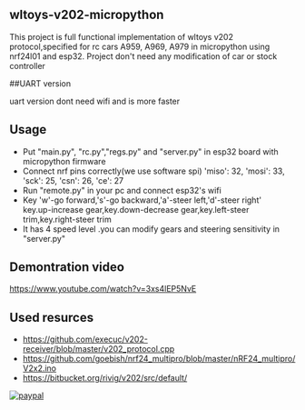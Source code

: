 ## wltoys-v202-micropython

This  project is full functional implementation of wltoys v202 protocol,specified for rc cars A959, A969, A979 in micropython using nrf24l01 and  esp32.
Project don't need any modification of car or stock controller

##UART version

uart version dont need wifi and is more faster 


## Usage
- Put "main.py", "rc.py","regs.py" and "server.py" in esp32 board with micropython firmware
- Connect nrf pins correctly(we use software spi) 'miso': 32, 'mosi': 33, 'sck': 25, 'csn': 26, 'ce': 27
- Run "remote.py" in your pc and connect esp32's wifi
- Key 'w'-go forward,'s'-go backward,'a'-steer left,'d'-steer right'
    </br>key.up-increase gear,key.down-decrease gear,key.left-steer trim,key.right-steer trim
- It has 4 speed level .you can modify gears and steering sensitivity in "server.py" 


## Demontration video 
https://www.youtube.com/watch?v=3xs4lEP5NvE

## Used resurces 
 - https://github.com/execuc/v202-receiver/blob/master/v202_protocol.cpp
 - https://github.com/goebish/nrf24_multipro/blob/master/nRF24_multipro/V2x2.ino
 - https://bitbucket.org/rivig/v202/src/default/
 
[![paypal](https://www.paypalobjects.com/en_US/i/btn/btn_donateCC_LG.gif)](https://www.paypal.com/cgi-bin/webscr?cmd=_donations&business=kevlishvilimisha1@gmail.com&lc=US&item_name=Tm8gbWF0dGVyIHdoYXQgcGVvcGxlIHRlbGwgeW91LCB3b3JkcyBhbmQgaWRlYXMgY2FuIGNoYW5nZSB0aGUgd29ybGQ=&no_note=0&cn=&currency_code=USD&bn=PP-DonationsBF:btn_donateCC_LG.gif:NonHosted)
